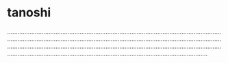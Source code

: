 # tanoshi
........................................................................................................................................................................................................................................................................................................................................................................................................................................................................................................